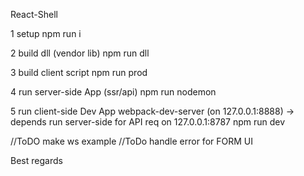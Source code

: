 React-Shell

1 setup
npm run i

2 build dll (vendor lib)
npm run dll

3 build client script
npm run prod

4 run server-side App (ssr/api)
npm run nodemon

5 run client-side Dev App webpack-dev-server (on 127.0.0.1:8888) -> depends run server-side for API req on 127.0.0.1:8787
npm run dev


//ToDO make ws example
//ToDo handle error for FORM UI

Best regards
